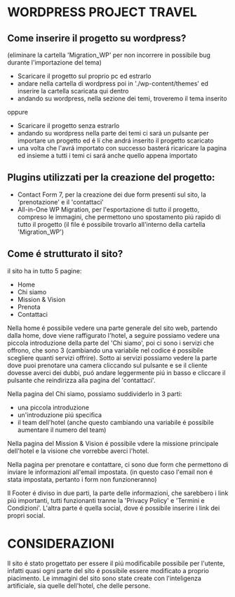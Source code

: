 # WORDPRESS PROJECT TRAVEL

## Come inserire il progetto su wordpress?

(eliminare la cartella 'Migration_WP' per non incorrere in possibile bug durante l'importazione del tema)

- Scaricare il progetto sul proprio pc ed estrarlo
- andare nella cartella di wordpress poi in './wp-content/themes' ed inserire la cartella scaricata qui dentro
- andando su wordpress, nella sezione dei temi, troveremo il tema inserito

oppure

- Scaricare il progetto senza estrarlo
- andando su wordpress nella parte dei temi ci sará un pulsante per importare un progetto ed é lí che andrá inserito il progetto scaricato
- una volta che l'avrá importato con successo basterá ricaricare la pagina ed insieme a tutti i temi ci sará anche quello appena importato

## Plugins utilizzati per la creazione del progetto:

- Contact Form 7, per la creazione dei due form presenti sul sito, la 'prenotazione' e il 'contattaci'
- All-in-One WP Migration, per l'esportazione di tutto il progetto, compreso le immagini, che permettono uno spostamento piú rapido di tutto il progetto (il file é possibile trovarlo all'interno della cartella 'Migration_WP')

## Come é strutturato il sito?

il sito ha in tutto 5 pagine: 
- Home
- Chi siamo
- Mission & Vision
- Prenota
- Contattaci

Nella home é possibile vedere una parte generale del sito web, partendo dalla home, dove viene raffigurato l'hotel, a seguire possiamo vedere una piccola introduzione della parte del 'Chi siamo', poi ci sono i servizi che offrono, che sono 3 (cambiando una variabile nel codice é possibile scegliere quanti servizi offrire). Sotto ai servizi possiamo vedere la parte dove puoi prenotare una camera cliccando sul pulsante e se il cliente dovesse averci dei dubbi, puó andare leggermente piú in basso e cliccare il pulsante che reindirizza alla pagina del 'contattaci'.

Nella pagina del Chi siamo, possiamo suddividerlo in 3 parti:
- una piccola introduzione
- un'introduzione piú specifica
- il team dell'hotel (anche questo cambiando una variabile é possibile aumentare il numero del team)

Nella pagina del Mission & Vision é possibile vdere la missione principale dell'hotel e la visione che vorrebbe averci l'hotel.

Nella pagina per prenotare e contattare, ci sono due form che permettono di inviare le informazioni all'email impostata. (in questo caso l'email non é stata impostata, pertanto i form non funzioneranno)

Il Footer é diviso in due parti, la parte delle informazioni, che sarebbero i link piú importanti, tutti funzionanti tranne la 'Privacy Policy' e 'Termini e Condizioni'. L'altra parte é quella social, dove é possibile inserire i link dei propri social.

# CONSIDERAZIONI

Il sito é stato progettato per essere il piú modificabile possibile per l'utente, infatti quasi ogni parte del sito é possibile essere modificato a proprio piacimento.
Le immagini del sito sono state create con l'inteligenza artificiale, sia quelle dell'hotel, che delle persone.


